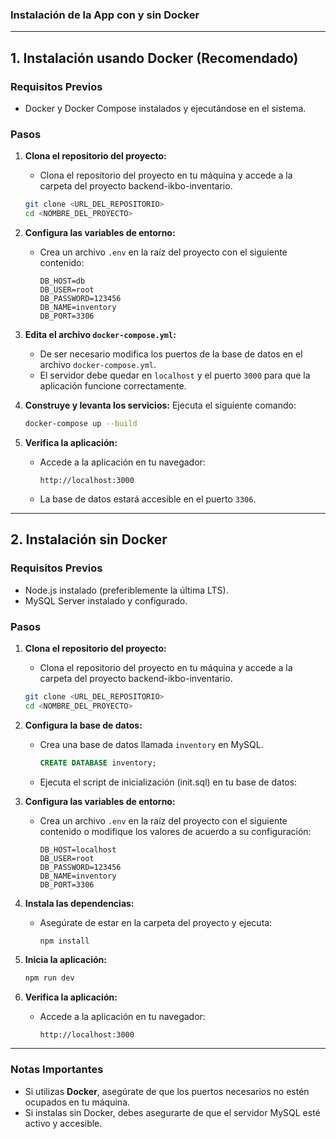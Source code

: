 ### **Instalación de la App con y sin Docker**

---

## **1. Instalación usando Docker (Recomendado)**

### **Requisitos Previos**
- Docker y Docker Compose instalados y ejecutándose en el sistema.

### **Pasos**

1. **Clona el repositorio del proyecto:**
    - Clona el repositorio del proyecto en tu máquina y accede a la carpeta del proyecto backend-ikbo-inventario.
   ```bash
   git clone <URL_DEL_REPOSITORIO>
   cd <NOMBRE_DEL_PROYECTO>
   ```

2. **Configura las variables de entorno:**
   - Crea un archivo `.env` en la raíz del proyecto con el siguiente contenido:
     ```env
     DB_HOST=db
     DB_USER=root
     DB_PASSWORD=123456
     DB_NAME=inventory
     DB_PORT=3306
     ```

3. **Edita el archivo `docker-compose.yml`:**
   - De ser necesario modifica los puertos de la base de datos en el archivo `docker-compose.yml`.
   - El servidor debe quedar en `localhost` y el puerto `3000` para que la aplicación funcione correctamente.

4. **Construye y levanta los servicios:**
   Ejecuta el siguiente comando:
   ```bash
   docker-compose up --build
   ```

5. **Verifica la aplicación:**
   - Accede a la aplicación en tu navegador:
     ```
     http://localhost:3000
     ```
   - La base de datos estará accesible en el puerto `3306`.

---

## **2. Instalación sin Docker**

### **Requisitos Previos**
- Node.js instalado (preferiblemente la última LTS).
- MySQL Server instalado y configurado.

### **Pasos**

1. **Clona el repositorio del proyecto:**
    - Clona el repositorio del proyecto en tu máquina y accede a la carpeta del proyecto backend-ikbo-inventario.
   ```bash
   git clone <URL_DEL_REPOSITORIO>
   cd <NOMBRE_DEL_PROYECTO>
   ```

2. **Configura la base de datos:**
   - Crea una base de datos llamada `inventory` en MySQL.
     ```sql
     CREATE DATABASE inventory;
     ```
   - Ejecuta el script de inicialización (init.sql) en tu base de datos:

3. **Configura las variables de entorno:**
   - Crea un archivo `.env` en la raíz del proyecto con el siguiente contenido o modifique los valores de acuerdo a su configuración:
     ```env
     DB_HOST=localhost
     DB_USER=root
     DB_PASSWORD=123456
     DB_NAME=inventory
     DB_PORT=3306
     ```

4. **Instala las dependencias:**
   - Asegúrate de estar en la carpeta del proyecto y ejecuta:
     ```bash
     npm install
     ```

5. **Inicia la aplicación:**
   ```bash
   npm run dev
   ```

6. **Verifica la aplicación:**
   - Accede a la aplicación en tu navegador:
     ```
     http://localhost:3000
     ```

---

### **Notas Importantes**
- Si utilizas **Docker**, asegúrate de que los puertos necesarios no estén ocupados en tu máquina.
- Si instalas sin Docker, debes asegurarte de que el servidor MySQL esté activo y accesible.